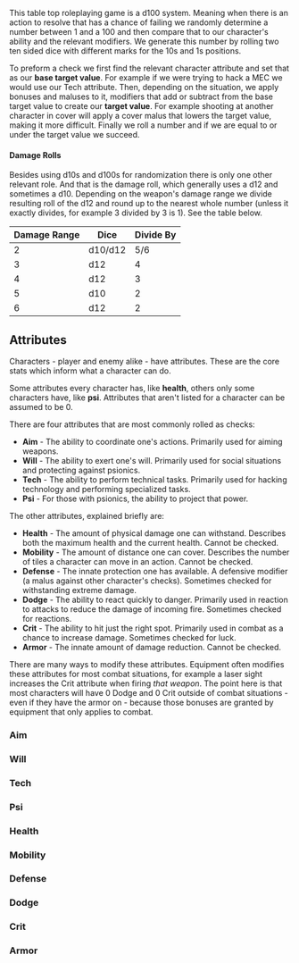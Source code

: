 
This table top roleplaying game is a d100 system. Meaning when there is an action to resolve that has a chance of failing we randomly determine a number between 1 and a 100 and then compare that to our character's ability and the relevant modifiers. We generate this number by rolling two ten sided dice with different marks for the 10s and 1s positions.

To preform a check we first find the relevant character attribute and set that as our **base target value**. For example if we were trying to hack a MEC we would use our Tech attribute. Then, depending on the situation, we apply bonuses and maluses to it, modifiers that add or subtract from the base target value to create our **target value**. For example shooting at another character in cover will apply a cover malus that lowers the target value, making it more difficult. Finally we roll a number and if we are equal to or under the target value we succeed.

#### Damage Rolls

Besides using d10s and d100s for randomization there is only one other relevant role. And that is the damage roll, which generally uses a d12 and sometimes a d10. Depending on the weapon's damage range we divide resulting roll of the d12 and round up to the nearest whole number (unless it exactly divides, for example 3 divided by 3 is 1). See the table below.

|Damage Range|Dice|Divide By|
|---|---|---|
|2|d10/d12|5/6|
|3|d12|4|
|4|d12|3|
|5|d10|2|
|6|d12|2|

## Attributes

Characters - player and enemy alike - have attributes. These are the core stats which inform what a character can do.

Some attributes every character has, like **health**, others only some characters have, like **psi**. Attributes that aren't listed for a character can be assumed to be 0.

There are four attributes that are most commonly rolled as checks:

* **Aim** - The ability to coordinate one's actions. Primarily used for aiming weapons.
* **Will** - The ability to exert one's will. Primarily used for social situations and protecting against psionics.
* **Tech** - The ability to perform technical tasks. Primarily used for hacking technology and performing specialized tasks.
* **Psi** - For those with psionics, the ability to project that power.

The other attributes, explained briefly are:

* **Health** - The amount of physical damage one can withstand. Describes both the maximum health and the current health. Cannot be checked.
* **Mobility** - The amount of distance one can cover. Describes the number of tiles a character can move in an action. Cannot be checked.
* **Defense** - The innate protection one has available. A defensive modifier (a malus against other character's checks). Sometimes checked for withstanding extreme damage.
* **Dodge** - The ability to react quickly to danger. Primarily used in reaction to attacks to reduce the damage of incoming fire. Sometimes checked for reactions.
* **Crit** - The ability to hit just the right spot. Primarily used in combat as a chance to increase damage. Sometimes checked for luck.
* **Armor** - The innate amount of damage reduction. Cannot be checked.

There are many ways to modify these attributes. Equipment often modifies these attributes for most combat situations, for example a laser sight increases the Crit attribute when firing *that weapon*. The point here is that most characters will have 0 Dodge and 0 Crit outside of combat situations - even if they have the armor on - because those bonuses are granted by equipment that only applies to combat.

### Aim

### Will

### Tech

### Psi

### Health

### Mobility

### Defense

### Dodge

### Crit

### Armor


